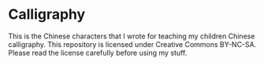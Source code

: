 Calligraphy
===========
This is the Chinese characters that I wrote for teaching my children Chinese
calligraphy. This repository is licensed under Creative Commons BY-NC-SA.
Please read the license carefully before using my stuff.
